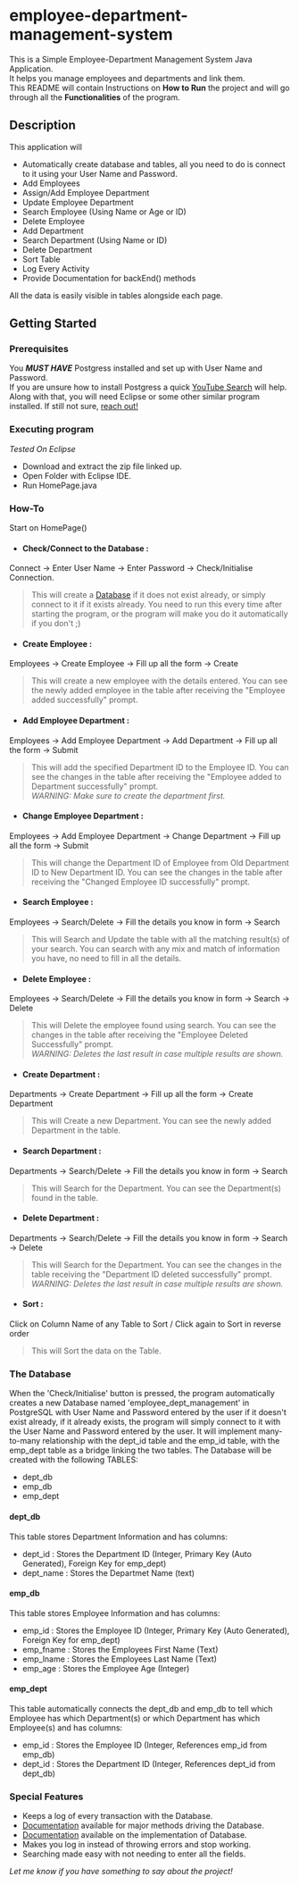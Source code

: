 # employee-department-management-system

This is a Simple Employee-Department Management System Java Application.<br>It helps you manage employees and departments and link them.<br>
This README will contain Instructions on **How to Run** the project and will go through all the **Functionalities** of the program.

## Description

This application will
* Automatically create database and tables, all you need to do is connect to it using your User Name and Password.
* Add Employees
* Assign/Add Employee Department
* Update Employee Department
* Search Employee (Using Name or Age or ID)
* Delete Employee
* Add Department
* Search Department (Using Name or ID)
* Delete Department
* Sort Table
* Log Every Activity
* Provide Documentation for backEnd() methods

All the data is easily visible in tables alongside each page.

## Getting Started

### Prerequisites

You _**MUST HAVE**_ Postgress installed and set up with User Name and Password.<br>
If you are unsure how to install Postgress a quick [YouTube Search](https://www.youtube.com) will help.<br>
Along with that, you will need Eclipse or some other similar program installed.
If still not sure, [reach out!](https://github.com/Utkarshthgr8)

### Executing program

_Tested On Eclipse_
* Download and extract the zip file linked up.
* Open Folder with Eclipse IDE.
* Run HomePage.java

### How-To

Start on HomePage()

* #### Check/Connect to the Database :<br>
Connect -> Enter User Name -> Enter Password -> Check/Initialise Connection.
>This will create a [Database](https://github.com/Utkarshthgr8/employee-department-management#the-database-) if it does not exist already, or simply connect to it if it exists already. You need to run this every time after starting the program, or the program will make you do it automatically if you don't ;)
* #### Create Employee :<br>
Employees -> Create Employee -> Fill up all the form -> Create
>This will create a new employee with the details entered. You can see the newly added employee in the table after receiving the "Employee added successfully" prompt.
* #### Add Employee Department :<br>
Employees -> Add Employee Department -> Add Department -> Fill up all the form -> Submit
>This will add the specified Department ID to the Employee ID. You can see the changes in the table after receiving the "Employee added to Department successfully" prompt.<br>_WARNING: Make sure to create the department first._
* #### Change Employee Department :<br>
Employees -> Add Employee Department -> Change Department -> Fill up all the form -> Submit
>This will change the Department ID of Employee from Old Department ID to New Department ID. You can see the changes in the table after receiving the "Changed Employee ID successfully" prompt.
* #### Search Employee :<br>
Employees -> Search/Delete -> Fill the details you know in form -> Search
>This will Search and Update the table with all the matching result(s) of your search. You can search with any mix and match of information you have, no need to fill in all the details.
* #### Delete Employee :<br>
Employees -> Search/Delete -> Fill the details you know in form -> Search -> Delete
>This will Delete the employee found using search. You can see the changes in the table after receiving the "Employee Deleted Successfully" prompt.<br>_WARNING: Deletes the last result in case multiple results are shown._
* #### Create Department :<br>
Departments -> Create Department -> Fill up all the form -> Create Department
>This will Create a new Department. You can see the newly added Department in the table.
* #### Search Department :<br>
Departments -> Search/Delete -> Fill the details you know in form -> Search
>This will Search for the Department. You can see the Department(s) found in the table.
* #### Delete Department :<br>
Departments -> Search/Delete -> Fill the details you know in form -> Search -> Delete
>This will Search for the Department. You can see the changes in the table receiving the "Department ID deleted successfully" prompt.<br>_WARNING: Deletes the last result in case multiple results are shown._
* #### Sort :<br>
Click on Column Name of any Table to Sort / Click again to Sort in reverse order
>This will Sort the data on the Table.

### The Database

When the 'Check/Initialise' button is pressed, the program automatically creates a new Database named 'employee_dept_management' in PostgreSQL with User Name and Password entered by the user if it doesn't exist already, if it already exists, the program will simply connect to it with the User Name and Password entered by the user. It will implement many-to-many relationship with the dept_id table and the emp_id table, with the emp_dept table as a bridge linking the two tables.
The Database will be created with the following TABLES:
* dept_db
* emp_db
* emp_dept

#### dept_db
This table stores Department Information and has columns:<br>
* dept_id : Stores the Department ID (Integer, Primary Key (Auto Generated), Foreign Key for emp_dept)
* dept_name : Stores the Departmet Name (text)

#### emp_db
This table stores Employee Information and has columns:<br>
* emp_id : Stores the Employee ID (Integer, Primary Key (Auto Generated), Foreign Key for emp_dept)
* emp_fname : Stores the Employees First Name (Text)
* emp_lname : Stores the Employees Last Name (Text)
* emp_age : Stores the Employee Age (Integer)

#### emp_dept
This table automatically connects the dept_db and emp_db to tell which Employee has which Department(s) or which Department has which Employee(s) and has columns:<br>
* emp_id : Stores the Employee ID (Integer, References emp_id from emp_db)
* dept_id : Stores the Department ID (Integer, References dept_id from dept_db)

### Special Features

* Keeps a log of every transaction with the Database.
* [Documentation](https://github.com/Utkarshthgr8/employee-department-management/blob/master/doc/overview-tree.html) available for major methods driving the Database.
* [Documentation](https://github.com/Utkarshthgr8/employee-department-management#the-database-) available on the implementation of Database.
* Makes you log in instead of throwing errors and stop working.
* Searching made easy with not needing to enter all the fields.

_Let me know if you have something to say about the project!_
